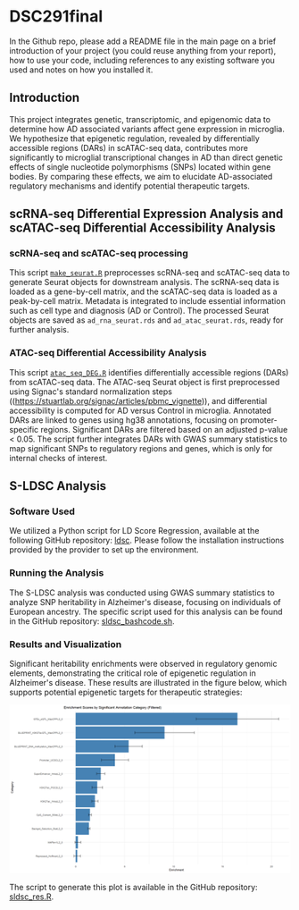# DSC291final
In the Github repo, please add a README file in the main page on a brief
introduction of your project (you could reuse anything from your report), how to
use your code, including references to any existing software you used and notes
on how you installed it.

## Introduction
This project integrates genetic, transcriptomic, and epigenomic data to determine how AD
associated variants affect gene expression in microglia. We hypothesize that epigenetic 
regulation, revealed by differentially accessible regions (DARs) in scATAC-seq data, 
contributes more significantly to microglial transcriptional changes in AD than direct genetic 
effects of single nucleotide polymorphisms (SNPs) located within gene bodies. By comparing 
these effects, we aim to elucidate AD-associated regulatory mechanisms and identify potential 
therapeutic targets. 

## scRNA-seq Differential Expression Analysis and scATAC-seq Differential Accessibility Analysis

### scRNA-seq and scATAC-seq processing

This script [`make_seurat.R`](https://github.com/LittleSky32/DSC291final/blob/main/create_seurat.R) preprocesses scRNA-seq and scATAC-seq data to generate Seurat objects for downstream analysis. The scRNA-seq data is loaded as a gene-by-cell matrix, and the scATAC-seq data is loaded as a peak-by-cell matrix. Metadata is integrated to include essential information such as cell type and diagnosis (AD or Control). The processed Seurat objects are saved as `ad_rna_seurat.rds` and `ad_atac_seurat.rds`, ready for further analysis.

### ATAC-seq Differential Accessibility Analysis

This script [`atac_seq_DEG.R`](https://github.com/LittleSky32/DSC291final/blob/main/atac_seq_DEG.R) identifies differentially accessible regions (DARs) from scATAC-seq data. The ATAC-seq Seurat object is first preprocessed using Signac's standard normalization steps ((https://stuartlab.org/signac/articles/pbmc_vignette)), and differential accessibility is computed for AD versus Control in microglia. Annotated DARs are linked to genes using hg38 annotations, focusing on promoter-specific regions. Significant DARs are filtered based on an adjusted p-value < 0.05. The script further integrates DARs with GWAS summary statistics to map significant SNPs to regulatory regions and genes, which is only for internal checks of interest.


## S-LDSC Analysis

### Software Used
We utilized a Python script for LD Score Regression, available at the following GitHub repository: [ldsc](https://github.com/bulik/ldsc). Please follow the installation instructions provided by the provider to set up the environment.

### Running the Analysis
The S-LDSC analysis was conducted using GWAS summary statistics to analyze SNP heritability in Alzheimer's disease, focusing on individuals of European ancestry. The specific script used for this analysis can be found in the GitHub repository: [sldsc_bashcode.sh](https://github.com/LittleSky32/DSC291final/blob/main/sldsc_bashcode.sh).

### Results and Visualization
Significant heritability enrichments were observed in regulatory genomic elements, demonstrating the critical role of epigenetic regulation in Alzheimer's disease. These results are illustrated in the figure below, which supports potential epigenetic targets for therapeutic strategies:

![Significant Heritability Enrichments](https://github.com/LittleSky32/DSC291final/blob/main/sldsc_sig_plot.png)

The script to generate this plot is available in the GitHub repository: [sldsc_res.R](https://github.com/LittleSky32/DSC291final/blob/main/sldsc_res.R).



